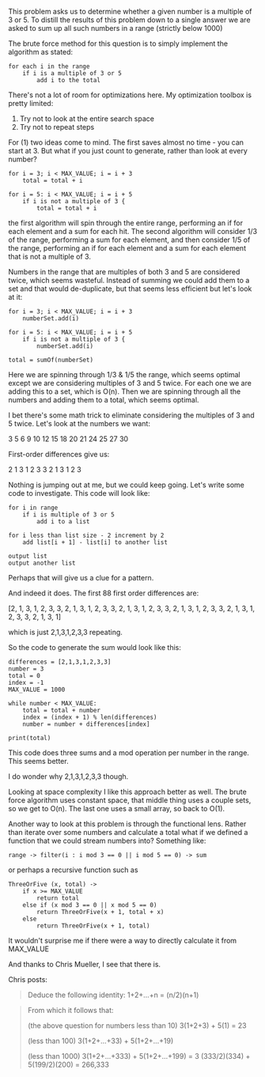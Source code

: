 This problem asks us to determine whether a given number is a multiple of 3 or 5.  To distill the results of this problem down to a single answer we are asked to sum up all such numbers in a range (strictly below 1000)

The brute force method for this question is to simply implement the algorithm as stated:

```
for each i in the range
    if i is a multiple of 3 or 5
        add i to the total
```

There's not a lot of room for optimizations here.  My optimization toolbox is pretty limited:

1. Try not to look at the entire search space
2. Try not to repeat steps

For (1) two ideas come to mind.  The first saves almost no time - you can start at 3.  But what if you just count to generate, rather than look at every number?

```
for i = 3; i < MAX_VALUE; i = i + 3 
    total = total + i

for i = 5: i < MAX_VALUE; i = i + 5
    if i is not a multiple of 3 {
        total = total + i

```

the first algorithm will spin through the entire range, performing an if for each element and a sum for each hit.  The second algorithm will consider 1/3 of the range, performing a sum for each element, and then consider 1/5 of the range, performing an if for each element and a sum for each element that is not a multiple of 3.

Numbers in the range that are multiples of both 3 and 5 are considered twice, which seems wasteful.  Instead of summing we could add them to a set and that would de-duplicate, but that seems less efficient but let's look at it:

```
for i = 3; i < MAX_VALUE; i = i + 3 
    numberSet.add(i)

for i = 5: i < MAX_VALUE; i = i + 5
    if i is not a multiple of 3 {
        numberSet.add(i)

total = sumOf(numberSet)
```

Here we are spinning through 1/3 & 1/5 the range, which seems optimal except we are considering multiples of 3 and 5 twice.  For each one we are adding this to a set, which is O(n).  Then we are spinning through all the numbers and adding them to a total, which seems optimal.

I bet there's some math trick to eliminate considering the multiples of 3 and 5 twice.  Let's look at the numbers we want:

3 5 6 9 10 12 15 18 20 21 24 25 27 30

First-order differences give us:

2 1 3 1 2 3 3 2 1 3 1 2 3

Nothing is jumping out at me, but we could keep going.  Let's write some code to investigate.  This code will look like:

```
for i in range
    if i is multiple of 3 or 5
        add i to a list

for i less than list size - 2 increment by 2
    add list[i + 1] - list[i] to another list

output list
output another list
```

Perhaps that will give us a clue for a pattern.

And indeed it does.  The first 88 first order differences are:

[2, 1, 3, 1, 2, 3, 3, 2, 1, 3, 1, 2, 3, 3, 2, 1, 3, 1, 2, 3, 3, 2, 1, 3, 1, 2, 3, 3, 2, 1, 3, 1, 2, 3, 3, 2, 1, 3, 1]

which is just 2,1,3,1,2,3,3 repeating.

So the code to generate the sum would look like this:

```
differences = [2,1,3,1,2,3,3]
number = 3
total = 0
index = -1
MAX_VALUE = 1000

while number < MAX_VALUE:
    total = total + number
    index = (index + 1) % len(differences)
    number = number + differences[index]

print(total)
```

This code does three sums and a mod operation per number in the range.  This seems better.

I do wonder why 2,1,3,1,2,3,3 though.

Looking at space complexity I like this approach better as well.  The brute force algorithm uses constant space, that middle thing uses a couple sets, so we get to O(n).  The last one uses a small array, so back to O(1).

Another way to look at this problem is through the functional lens.  Rather than iterate over some numbers and calculate a total what if we defined a function that we could stream numbers into?  Something like:

```
range -> filter(i : i mod 3 == 0 || i mod 5 == 0) -> sum
```

or perhaps a recursive function such as

```
ThreeOrFive (x, total) ->
    if x >= MAX_VALUE
        return total
    else if (x mod 3 == 0 || x mod 5 == 0)
        return ThreeOrFive(x + 1, total + x)
    else
        return ThreeOrFive(x + 1, total)
```


It wouldn't surprise me if there were a way to directly calculate it from MAX_VALUE

And thanks to Chris Mueller, I see that there is.

Chris posts:

> Deduce the following identity:
> 1+2+...+n = (n/2)(n+1)

> From which it follows that:
> 
> (the above question for numbers less than 10)
> 3(1+2+3) + 5(1) = 23
> 
> (less than 100)
> 3(1+2+...+33) + 5(1+2+...+19)
> 
> (less than 1000)
> 3(1+2+...+333) + 5(1+2+...+199) = 3 (333/2)(334) + 5(199/2)(200) = 266,333
